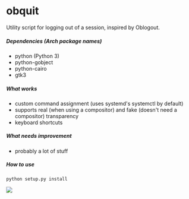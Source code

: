 # obquit
Utility script for logging out of a session, inspired by Oblogout.

##### Dependencies (Arch package names)
* python (Python 3)
* python-gobject
* python-cairo
* gtk3

##### What works
- custom command assignment (uses systemd's systemctl by default)
- supports real (when using a compositor) and fake (doesn't need a compositor) transparency
- keyboard shortcuts

##### What needs improvement
- probably a lot of stuff

##### How to use
`python setup.py install`

![](http://s15.postimg.org/ifenvwm4b/image.png)
